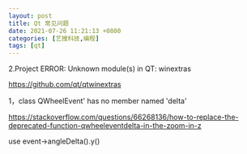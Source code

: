 ```yaml
---
layout: post
title: Qt 常见问题
date: 2021-07-26 11:21:13 +0800
categories: [艺搜科技,编程]
tags: [qt]
---
```




2.Project ERROR: Unknown module(s) in QT: winextras

https://github.com/qt/qtwinextras



1，class QWheelEvent' has no member named 'delta'

https://stackoverflow.com/questions/66268136/how-to-replace-the-deprecated-function-qwheeleventdelta-in-the-zoom-in-z

use  event->angleDelta().y()

